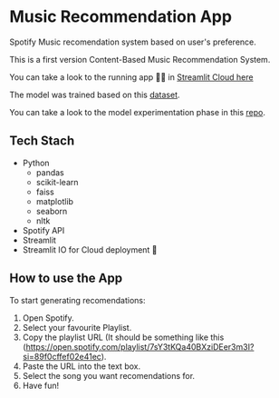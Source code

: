 # Music Recommendation App
Spotify Music recomendation system based on user's preference.

This is a first version Content-Based Music Recommendation System.

You can take a look to the running app 🚀🚀 in [Streamlit Cloud here](https://lewispons-music-recommendation-app-app-v7zlq6.streamlit.app/)

The model was trained based on this [dataset](https://www.kaggle.com/datasets/yamaerenay/spotify-dataset-19212020-600k-tracks).

You can take a look to the model experimentation phase in this [repo](https://github.com/LewisPons/MLOps).

## Tech Stach
- Python 
  -   pandas
  -   scikit-learn
  -   faiss
  -   matplotlib
  -   seaborn
  -   nltk
- Spotify API
- Streamlit
- Streamlit IO for Cloud deployment 🚀

## How to use the App

To start generating recomendations:
1. Open Spotify.
2. Select your favourite Playlist.
3. Copy the playlist URL (It should be something like this (https://open.spotify.com/playlist/7sY3tKQa40BXziDEer3m3I?si=89f0cffef02e41ec).
4. Paste the URL into the text box.
5. Select the song you want recomendations for.
6. Have fun!
